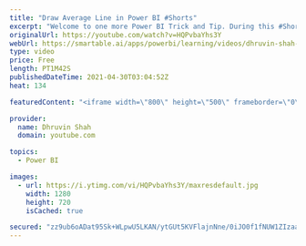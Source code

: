 ```yaml
---
title: "Draw Average Line in Power BI #Shorts"
excerpt: "Welcome to one more Power BI Trick and Tip. During this #Shorts we will learn how we can add an Average Line to our Power BI Graph. We can draw the Average Line for Power BI Cluster Column Chart, Cluster Bar Chart, Area Chart, and Line Chart. To add the Average Line the Procedure is very simple and easy."
originalUrl: https://youtube.com/watch?v=HQPvbaYhs3Y
webUrl: https://smartable.ai/apps/powerbi/learning/videos/dhruvin-shah-draw-average-line-in-power-bi-shorts/
type: video
price: Free
length: PT1M42S
publishedDateTime: 2021-04-30T03:04:52Z
heat: 134

featuredContent: "<iframe width=\"800\" height=\"500\" frameborder=\"0\" src=\"https://www.youtube.com/embed/HQPvbaYhs3Y\" allow=\"accelerometer; autoplay; encrypted-media; gyroscope; picture-in-picture\" allowfullscreen></iframe>"

provider:
  name: Dhruvin Shah
  domain: youtube.com

topics:
  - Power BI

images:
  - url: https://i.ytimg.com/vi/HQPvbaYhs3Y/maxresdefault.jpg
    width: 1280
    height: 720
    isCached: true

secured: "zz9ub6oADat95Sk+WLpwU5LKAN/ytGUt5KVFlajnNne/0iJO0f1fNUW1ZIzaaYLEbBALXUe2RYUUCLCfolUyfuVlg1HDywP87NshrmLdQQ18LBcfKMCP0zKZvOSVs66uDw8fV8sagNMbIBzdhjL+pdPRyQ6O6eZSl9t4HwwzA1SuR5ar3TU7/jztltS9GhAnfF0XfwnEro8HEWuNpIeSOsw7QJF2Qe9m4GX1vhURV9meaKBiJd9WOsX1q5/oLD6KpDtIfFSbYM8pL8ejs+g6UVrsCCglHLXMPhojqzMowbDkgERm/d4DK+vHKb6n3qAs9TDjxgoVamGlge8OxzL4a40gncl1PK/wnJWx/TuHxuhUrk8+9xbDBTPf7JPeHB1astOkH5tYbBI0AXIJ16zG56SiTpBjmC2cTsVGSnB+heQ=;hRr8SLNW7BqKr9OvaJt5jA=="
---
```


